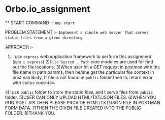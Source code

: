# Orbo.io_assignment

** START COMMAND :- `nmp start`

PROBLEM STATEMENT :- `Implement a simple web server that serves static files from a given directory`.

APPROACH :-

1) I use `express` web application framework to perform this assignment.(`npm i express`)
2)`File System , Path` core modules are used for find out the file locations.
3)When user hit a GET request in postman with the file name in path params, then he/she get the particular file context in postman Body,
If file is not found in `public` folder then its return error with status code `404`.

4)I use `public` folder to store the static files, and I serve files from `public` folder.
5)USER CAN ONLY UPLOAD HTML/TXT/JSON FILES.
6)WHEN YOU RUN POST API THEN PLEASE PROVIDE HTML/TXT/JSON FILE IN POSTMAN FORM DATA.
7)THEN THE GIVEN FILE CREATED INTO THE PUBLIC FOLDER.
8)THANK YOU.